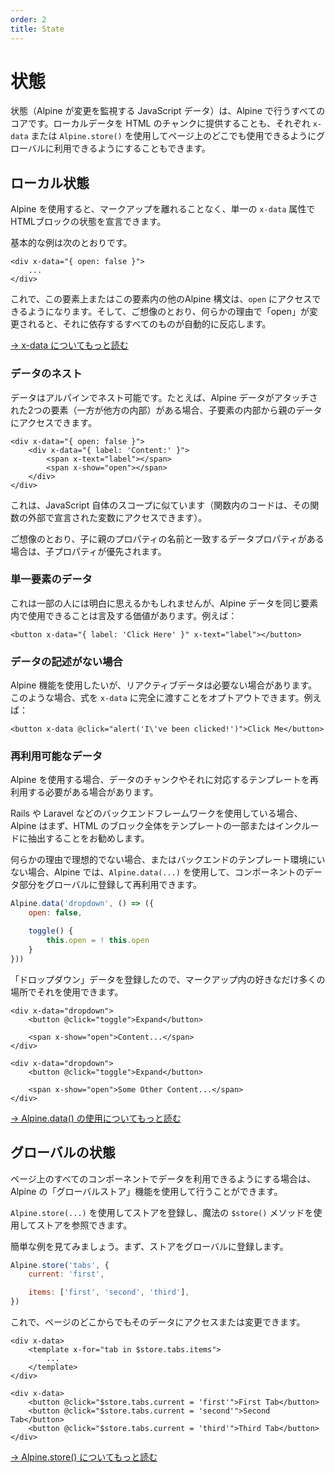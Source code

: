 ```yaml
---
order: 2
title: State
---
```


# 状態


状態（Alpine が変更を監視する JavaScript データ）は、Alpine で行うすべてのコアです。ローカルデータを HTML のチャンクに提供することも、それぞれ `x-data` または `Alpine.store()` を使用してページ上のどこでも使用できるようにグローバルに利用できるようにすることもできます。

<!-- State (JavaScript data that Alpine watches for changes) is at the core of everything you do in Alpine. You can provide local data to a chunk of HTML, or make it globally available for use anywhere on a page using `x-data` or `Alpine.store()` respectively. -->

<a name="local-state-x-data"></a>

## ローカル状態

Alpine を使用すると、マークアップを離れることなく、単一の `x-data` 属性でHTMLブロックの状態を宣言できます。

基本的な例は次のとおりです。

<!-- Alpine allows you to declare an HTML block's state in a single `x-data` attribute without ever leaving your markup. -->

<!-- Here's a basic example: -->

```alpine
<div x-data="{ open: false }">
    ...
</div>
```

<!-- Now any other Alpine syntax on or within this element will be able to access `open`. And like you'd guess, when `open` changes for any reason, everything that depends on it will react automatically. -->

これで、この要素上またはこの要素内の他のAlpine 構文は、`open` にアクセスできるようになります。そして、ご想像のとおり、何らかの理由で「open」が変更されると、それに依存するすべてのものが自動的に反応します。

[→ x-data についてもっと読む](/directives/data)

<a name="nesting-data"></a>

### データのネスト

データはアルパインでネスト可能です。たとえば、Alpine データがアタッチされた2つの要素（一方が他方の内部）がある場合、子要素の内部から親のデータにアクセスできます。

<!-- Data is nestable in Alpine. For example, if you have two elements with Alpine data attached (one inside the other), you can access the parent's data from inside the child element. -->

```alpine
<div x-data="{ open: false }">
    <div x-data="{ label: 'Content:' }">
        <span x-text="label"></span>
        <span x-show="open"></span>
    </div>
</div>
```

<!-- This is similar to scoping in JavaScript itself (code within a function can access variables declared outside that function.) -->

<!-- Like you may have guessed, if the child has a data property matching the name of a parent's property, the child property will take precedence. -->

これは、JavaScript 自体のスコープに似ています（関数内のコードは、その関数の外部で宣言された変数にアクセスできます）。

ご想像のとおり、子に親のプロパティの名前と一致するデータプロパティがある場合は、子プロパティが優先されます。

<a name="single-element-data"></a>

### 単一要素のデータ

これは一部の人には明白に思えるかもしれませんが、Alpine データを同じ要素内で使用できることは言及する価値があります。例えば：

<!-- Although this may seem obvious to some, it's worth mentioning that Alpine data can be used within the same element. For example: -->

```alpine
<button x-data="{ label: 'Click Here' }" x-text="label"></button>
```

<a name="data-less-alpine"></a>

### データの記述がない場合

<!-- Sometimes you may want to use Alpine functionality, but don't need any reactive data. In these cases, you can opt out of passing an expression to `x-data` entirely. For example: -->

Alpine 機能を使用したいが、リアクティブデータは必要ない場合があります。このような場合、式を `x-data` に完全に渡すことをオプトアウトできます。例えば：

```alpine
<button x-data @click="alert('I\'ve been clicked!')">Click Me</button>
```

<a name="re-usable-data"></a>

### 再利用可能なデータ

Alpine を使用する場合、データのチャンクやそれに対応するテンプレートを再利用する必要がある場合があります。

Rails や Laravel などのバックエンドフレームワークを使用している場合、Alpine はまず、HTML のブロック全体をテンプレートの一部またはインクルードに抽出することをお勧めします。

何らかの理由で理想的でない場合、またはバックエンドのテンプレート環境にいない場合、Alpine では、`Alpine.data(...)` を使用して、コンポーネントのデータ部分をグローバルに登録して再利用できます。

<!-- When using Alpine, you may find the need to re-use a chunk of data and/or its corresponding template. -->

<!-- If you are using a backend framework like Rails or Laravel, Alpine first recommends that you extract the entire block of HTML into a template partial or include. -->

<!-- If for some reason that isn't ideal for you or you're not in a back-end templating environment, Alpine allows you to globally register and re-use the data portion of a component using `Alpine.data(...)`. -->

```js
Alpine.data('dropdown', () => ({
    open: false,

    toggle() {
        this.open = ! this.open
    }
}))
```

<!-- Now that you've registered the "dropdown" data, you can use it inside your markup in as many places as you like: -->

「ドロップダウン」データを登録したので、マークアップ内の好きなだけ多くの場所でそれを使用できます。

```alpine
<div x-data="dropdown">
    <button @click="toggle">Expand</button>

    <span x-show="open">Content...</span>
</div>

<div x-data="dropdown">
    <button @click="toggle">Expand</button>

    <span x-show="open">Some Other Content...</span>
</div>
```

[→ Alpine.data() の使用についてもっと読む](/globals/alpine-data)

<a name="global-state"></a>

## グローバルの状態

ページ上のすべてのコンポーネントでデータを利用できるようにする場合は、Alpine の「グローバルストア」機能を使用して行うことができます。

`Alpine.store(...)` を使用してストアを登録し、魔法の `$store()` メソッドを使用してストアを参照できます。

簡単な例を見てみましょう。まず、ストアをグローバルに登録します。

<!-- If you wish to make some data available to every component on the page, you can do so using Alpine's "global store" feature. -->

<!-- You can register a store using `Alpine.store(...)`, and reference one with the magic `$store()` method. -->

<!-- Let's look at a simple example. First we'll register the store globally: -->

```js
Alpine.store('tabs', {
    current: 'first',

    items: ['first', 'second', 'third'],
})
```

<!-- Now we can access or modify its data from anywhere on our page: -->

これで、ページのどこからでもそのデータにアクセスまたは変更できます。

```alpine
<div x-data>
    <template x-for="tab in $store.tabs.items">
        ...
    </template>
</div>

<div x-data>
    <button @click="$store.tabs.current = 'first'">First Tab</button>
    <button @click="$store.tabs.current = 'second'">Second Tab</button>
    <button @click="$store.tabs.current = 'third'">Third Tab</button>
</div>
```

[→ Alpine.store() についてもっと読む](/globals/alpine-store)
